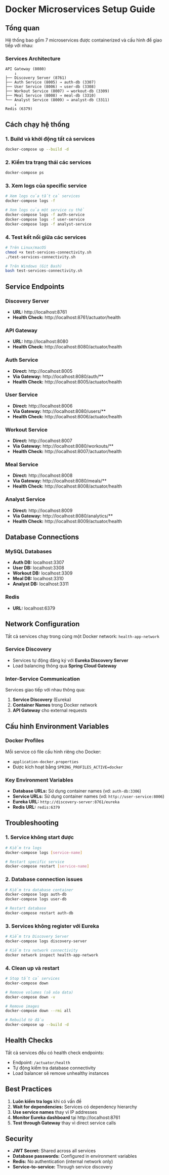 # Docker Microservices Setup Guide

## Tổng quan
Hệ thống bao gồm 7 microservices được containerized và cấu hình để giao tiếp với nhau:

### Services Architecture
```
API Gateway (8080) 
    ↓
├── Discovery Server (8761)
├── Auth Service (8005) → auth-db (3307)
├── User Service (8006) → user-db (3308)
├── Workout Service (8007) → workout-db (3309)
├── Meal Service (8008) → meal-db (3310)
└── Analyst Service (8009) → analyst-db (3311)
    ↓
Redis (6379)
```

## Cách chạy hệ thống

### 1. Build và khởi động tất cả services
```bash
docker-compose up --build -d
```

### 2. Kiểm tra trạng thái các services
```bash
docker-compose ps
```

### 3. Xem logs của specific service
```bash
# Xem logs của tất cả services
docker-compose logs -f

# Xem logs của một service cụ thể
docker-compose logs -f auth-service
docker-compose logs -f user-service
docker-compose logs -f analyst-service
```

### 4. Test kết nối giữa các services
```bash
# Trên Linux/macOS
chmod +x test-services-connectivity.sh
./test-services-connectivity.sh

# Trên Windows (Git Bash)
bash test-services-connectivity.sh
```

## Service Endpoints

### Discovery Server
- **URL:** http://localhost:8761
- **Health Check:** http://localhost:8761/actuator/health

### API Gateway
- **URL:** http://localhost:8080
- **Health Check:** http://localhost:8080/actuator/health

### Auth Service
- **Direct:** http://localhost:8005
- **Via Gateway:** http://localhost:8080/auth/**
- **Health Check:** http://localhost:8005/actuator/health

### User Service
- **Direct:** http://localhost:8006
- **Via Gateway:** http://localhost:8080/users/**
- **Health Check:** http://localhost:8006/actuator/health

### Workout Service
- **Direct:** http://localhost:8007
- **Via Gateway:** http://localhost:8080/workouts/**
- **Health Check:** http://localhost:8007/actuator/health

### Meal Service
- **Direct:** http://localhost:8008
- **Via Gateway:** http://localhost:8080/meals/**
- **Health Check:** http://localhost:8008/actuator/health

### Analyst Service
- **Direct:** http://localhost:8009
- **Via Gateway:** http://localhost:8080/analytics/**
- **Health Check:** http://localhost:8009/actuator/health

## Database Connections

### MySQL Databases
- **Auth DB:** localhost:3307
- **User DB:** localhost:3308
- **Workout DB:** localhost:3309
- **Meal DB:** localhost:3310
- **Analyst DB:** localhost:3311

### Redis
- **URL:** localhost:6379

## Network Configuration

Tất cả services chạy trong cùng một Docker network: `health-app-network`

### Service Discovery
- Services tự động đăng ký với **Eureka Discovery Server**
- Load balancing thông qua **Spring Cloud Gateway**

### Inter-Service Communication
Services giao tiếp với nhau thông qua:
1. **Service Discovery** (Eureka)
2. **Container Names** trong Docker network
3. **API Gateway** cho external requests

## Cấu hình Environment Variables

### Docker Profiles
Mỗi service có file cấu hình riêng cho Docker:
- `application-docker.properties`
- Được kích hoạt bằng `SPRING_PROFILES_ACTIVE=docker`

### Key Environment Variables
- **Database URLs:** Sử dụng container names (vd: `auth-db:3306`)
- **Service URLs:** Sử dụng container names (vd: `http://user-service:8006`)
- **Eureka URL:** `http://discovery-server:8761/eureka`
- **Redis URL:** `redis:6379`

## Troubleshooting

### 1. Service không start được
```bash
# Kiểm tra logs
docker-compose logs [service-name]

# Restart specific service
docker-compose restart [service-name]
```

### 2. Database connection issues
```bash
# Kiểm tra database container
docker-compose logs auth-db
docker-compose logs user-db

# Restart database
docker-compose restart auth-db
```

### 3. Services không register với Eureka
```bash
# Kiểm tra Discovery Server
docker-compose logs discovery-server

# Kiểm tra network connectivity
docker network inspect health-app-network
```

### 4. Clean up và restart
```bash
# Stop tất cả services
docker-compose down

# Remove volumes (sẽ xóa data)
docker-compose down -v

# Remove images
docker-compose down --rmi all

# Rebuild từ đầu
docker-compose up --build -d
```

## Health Checks

Tất cả services đều có health check endpoints:
- Endpoint: `/actuator/health`
- Tự động kiểm tra database connectivity
- Load balancer sẽ remove unhealthy instances

## Best Practices

1. **Luôn kiểm tra logs** khi có vấn đề
2. **Wait for dependencies:** Services có dependency hierarchy
3. **Use service names** thay vì IP addresses
4. **Monitor Eureka dashboard** tại http://localhost:8761
5. **Test through Gateway** thay vì direct service calls

## Security

- **JWT Secret:** Shared across all services
- **Database passwords:** Configured in environment variables
- **Redis:** No authentication (internal network only)
- **Service-to-service:** Through service discovery 